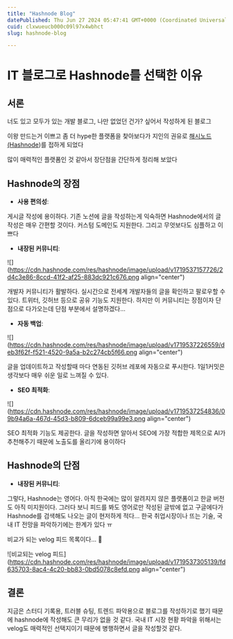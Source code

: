 ```yaml
---
title: "Hashnode Blog"
datePublished: Thu Jun 27 2024 05:47:41 GMT+0000 (Coordinated Universal Time)
cuid: clxwueucb000c09l97x4wbhct
slug: hashnode-blog

---
```


# IT 블로그로 Hashnode를 선택한 이유

## 서론

너도 있고 모두가 있는 개발 블로그, 나만 없었던 건가? 싶어서 작성하게 된 블로그

이왕 만드는거 이쁘고 좀 더 hype한 플랫폼을 찾아보다가 지인의 권유로 [해시노드(Hashnode](https://hashnode.com/))를 접하게 되었다

많이 매력적인 플랫폼인 것 같아서 장단점을 간단하게 정리해 보았다

## Hashnode의 장점

* **사용 편의성**:
    

게시글 작성에 용이하다. 기존 노션에 글을 작성하는게 익숙하면 Hashnode에서의 글 작성은 매우 간편할 것이다. 커스텀 도메인도 지원한다. 그리고 무엇보다도 심플하고 이쁘다

* **내장된 커뮤니티**:
    

![](https://cdn.hashnode.com/res/hashnode/image/upload/v1719537157726/2d4c3e86-8ccd-41f2-af25-883dc921c676.png align="center")

개발자 커뮤니티가 활발하다. 실시간으로 전세계 개발자들의 글을 확인하고 팔로우할 수 있다. 트위터, 깃허브 등으로 공유 기능도 지원한다. 하지만 이 커뮤니티는 장점이자 단점으로 다가오는데 단점 부분에서 설명하겠다...

* **자동 백업**:
    

![](https://cdn.hashnode.com/res/hashnode/image/upload/v1719537226559/deb3f62f-f521-4520-9a5a-b2c274cb5f66.png align="center")

글을 업데이트하고 작성할때 마다 연동된 깃허브 레포에 자동으로 푸시한다. 1일1커밋은 생각보다 매우 쉬운 일로 느껴질 수 있다.

* **SEO 최적화**:
    

![](https://cdn.hashnode.com/res/hashnode/image/upload/v1719537254836/09b94a6a-467d-45d3-b809-6dceb99a99e3.png align="center")

SEO 최적화 기능도 제공한다. 글을 작성하면 알아서 SEO에 가장 적합한 제목으로 AI가 추천해주기 때문에 노출도를 올리기에 용이하다

## Hashnode의 단점

* **내장된 커뮤니티**:
    

그렇다, Hashnode는 영어다. 아직 한국에는 많이 알려지지 않은 플랫폼이고 한글 버전도 아직 미지원이다. 그러다 보니 피드를 봐도 영어로만 작성된 글밖에 없고 구글에다가 Hashnode를 검색해도 나오는 글이 현저하게 적다... 한국 취업시장이나 뜨는 기술, 국내 IT 전망을 파악하기에는 한계가 있다 ㅠ

비교가 되는 velog 피드 목록이다... 🥺

![비교되는 velog 피드](https://cdn.hashnode.com/res/hashnode/image/upload/v1719537305139/fd635703-8ac4-4c20-bb83-0bd5078c8efd.png align="center")

## 결론

지금은 스터디 기록용, 트러블 슈팅, 트렌드 파악용으로 블로그를 작성하기로 했기 때문에 hashnode에 작성해도 큰 무리가 없을 것 같다. 국내 IT 시장 현황 파악을 위해서는 velog도 매력적인 선택지이기 때문에 병행하면서 글을 작성할것 같다.